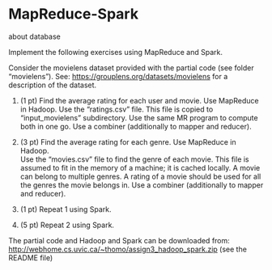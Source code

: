 # MapReduce-Spark
about database 



Implement the following exercises using MapReduce and Spark. 

Consider the movielens dataset provided with the partial code (see folder “movielens”). 
See: https://grouplens.org/datasets/movielens for a description of the dataset. 

1. (1 pt) Find the average rating for each user and movie. 
	Use MapReduce in Hadoop.
	Use the “ratings.csv” file. This file is copied to “input_movielens” subdirectory.
	Use the same MR program to compute both in one go. 
	Use a combiner (additionally to mapper and reducer).

2. (3 pt) Find the average rating for each genre.
	Use MapReduce in Hadoop.  
	Use the “movies.csv” file to find the genre of each movie.
	This file is assumed to fit in the memory of a machine; it is cached locally. 
	A movie can belong to multiple genres. 
  A rating of a movie should be used for all the genres the movie belongs in. 
	Use a combiner (additionally to mapper and reducer).

3. (1 pt) Repeat 1 using Spark.

4. (5 pt) Repeat 2 using Spark.

The partial code and Hadoop and Spark can be downloaded from: http://webhome.cs.uvic.ca/~thomo/assign3_hadoop_spark.zip 
(see the README file)

